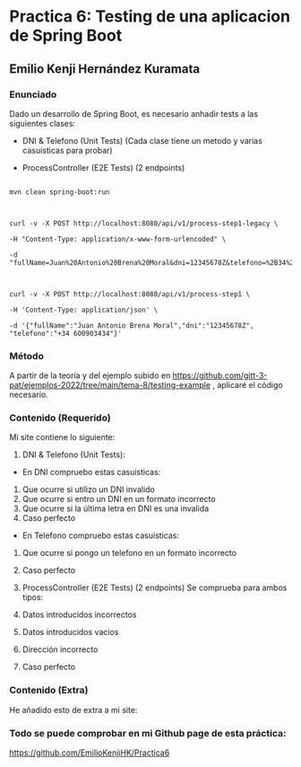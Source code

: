 # Practica 6: Testing de una aplicacion de Spring Boot

## Emilio Kenji Hernández Kuramata


### Enunciado

Dado un desarrollo de Spring Boot, es necesario anhadir tests a las siguientes clases:

  

- DNI & Telefono (Unit Tests) (Cada clase tiene un metodo y varias casuisticas para probar)

- ProcessController (E2E Tests) (2 endpoints)

  

```

mvn clean spring-boot:run

  

curl -v -X POST http://localhost:8080/api/v1/process-step1-legacy \

-H "Content-Type: application/x-www-form-urlencoded" \

-d "fullName=Juan%20Antonio%20Brena%20Moral&dni=12345678Z&telefono=%2B34%20600903434"

  

curl -v -X POST http://localhost:8080/api/v1/process-step1 \

-H 'Content-Type: application/json' \

-d '{"fullName":"Juan Antonio Brena Moral","dni":"12345678Z", "telefono":"+34 600903434"}'

```



### Método

 A partir de la teoría y del ejemplo subido en https://github.com/gitt-3-pat/ejemplos-2022/tree/main/tema-8/testing-example , aplicaré el código necesario.

  

### Contenido (Requerido)

  

Mi site contiene lo siguiente:

  

1) DNI & Telefono (Unit Tests): 
- En DNI compruebo estas casuisticas:
1) Que ocurre si utilizo un DNI invalido
2) Que ocurre si entro un DNI en un formato incorrecto
3) Que ocurre si la última letra en DNI es una invalida
4) Caso perfecto
- En Telefono compruebo estas casuisticas:
1) Que ocurre si pongo un telefono en un formato incorrecto
2) Caso perfecto

2) ProcessController (E2E Tests) (2 endpoints)
Se comprueba para ambos tipos:
1) Datos introducidos incorrectos
2) Datos introducidos vacios
3) Dirección incorrecto
4) Caso perfecto
  
### Contenido (Extra)

He añadido esto de extra a mi site:
  

### Todo se puede comprobar en mi Github page de esta práctica:

  

https://github.com/EmilioKenjiHK/Practica6